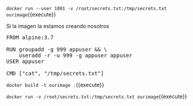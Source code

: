 
`docker run --user 1001 -v /root/secrets.txt:/tmp/secrets.txt ourimage`{{execute}}

Si la imagen la estamos creando nosotros

<pre class="file" data-filename="/home/mindundi/Dockerfile" data-target="replace">
FROM alpine:3.7

RUN groupadd -g 999 appuser && \
    useradd -r -u 999 -g appuser appuser
USER appuser

CMD ["cat", "/tmp/secrets.txt"]
</pre>

`docker build -t ourimage .`{{execute}} 

`docker run -v /root/secrets.txt:/tmp/secrets.txt ourimage`{{execute}} 